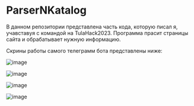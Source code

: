 # ParserNKatalog
В данном репозитории представлена часть кода, которую писал я, учавставуя с командой на TulaHack2023. 
Программа прасит страницы сайта и обрабатывает нужную информацию. 

Скрины работы самого телеграмм бота представлены ниже: 

![image](https://github.com/MidovG/ParserNKatalog/assets/139575579/80161868-82c9-4369-b4de-fc62bf84f5c0)


![image](https://github.com/MidovG/ParserNKatalog/assets/139575579/a7e0dd32-e5b0-42c9-ac47-d8057bd83be2)


![image](https://github.com/MidovG/ParserNKatalog/assets/139575579/2a24dd63-9532-44dd-bde9-a03412cbb112)


![image](https://github.com/MidovG/ParserNKatalog/assets/139575579/d97db094-615e-4b06-897d-320bb95a2451)




